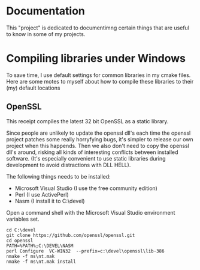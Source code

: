 # Documentation

This "project" is dedicated to documentimng certain things that are useful
to know in some of my projects.

# Compiling libraries under Windows

To save time, I use default settings for common libraries in my cmake files.
Here are some motes to myself about how to compile these libraries to their
(my) default locations

## OpenSSL

This receipt compiles the latest 32 bit OpenSSL as a static library.

Since people are unlikely to update the openssl dll's each time the openssl
project patches some really horryfying bugs, it's simpler to release our own
project when this happends. Then we also don't need to copy the openssl 
dll's around, risking all kinds of interesting conflicts between installed
software. (It's especially convenient to use static libraries during development
to avoid distractions with DLL HELL).

The following things needs to be installed:
- Microsoft Visual Studio (I use the free community edition)
- Perl (I use ActivePerl)
- Nasm (I install it to C:\devel)

Open a command shell with the Microsoft Visual Studio environment variables set.
```
cd C:\devel
git clone https://github.com/openssl/openssl.git
cd openssl
PATH=%PATH%;C:\DEVEL\NASM
perl Configure  VC-WIN32  --prefix=c:\devel\openssl\lib-386
nmake -f ms\nt.mak
nmake -f ms\nt.mak install
```
